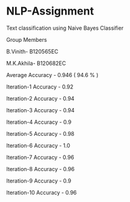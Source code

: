 # NLP-Assignment
Text classification using Naive Bayes Classifier


Group Members

B.Vinith- B120565EC 

M.K.Akhila- B120682EC

Average Accuracy - 0.946 ( 94.6 % ) 

Iteration-1      Accuracy - 0.92

Iteration-2      Accuracy - 0.94

Iteration-3      Accuracy - 0.94

Iteration-4      Accuracy - 0.9

Iteration-5      Accuracy - 0.98

Iteration-6      Accuracy - 1.0

Iteration-7      Accuracy - 0.96

Iteration-8      Accuracy - 0.96

Iteration-9      Accuracy - 0.9

Iteration-10     Accuracy - 0.96
